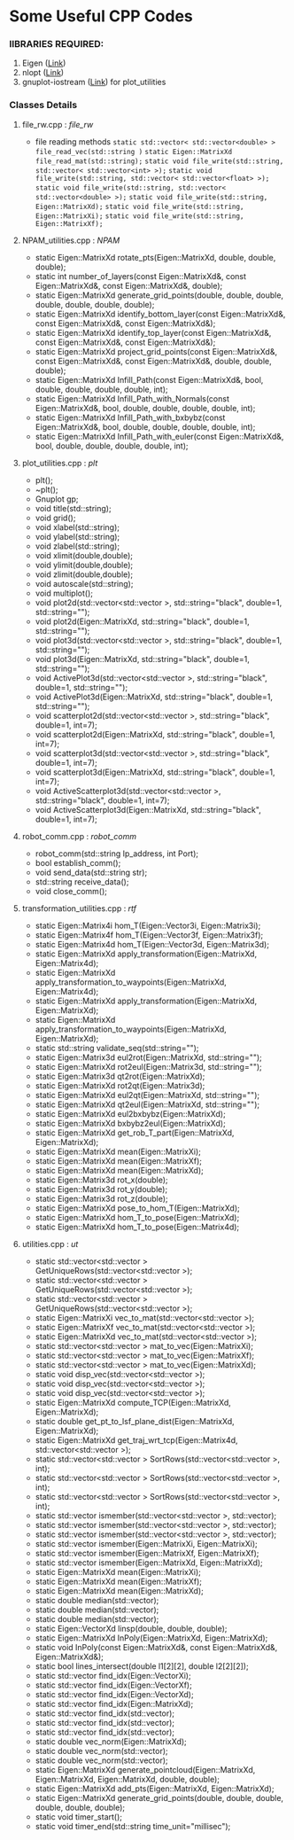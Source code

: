 # Some Useful CPP Codes

### lIBRARIES REQUIRED:
1. Eigen ([Link](http://eigen.tuxfamily.org/index.php?title=Main_Page))
2. nlopt ([Link](https://nlopt.readthedocs.io/en/latest/))
3. gnuplot-iostream ([Link](https://github.com/dstahlke/gnuplot-iostream)) for plot_utilities

### Classes Details

1. file_rw.cpp : *file_rw*
	* file reading methods
	``` static std::vector< std::vector<double> > file_read_vec(std::string ) ```
	``` static Eigen::MatrixXd file_read_mat(std::string); ```
	``` static void file_write(std::string, std::vector< std::vector<int> >); ```
	``` static void file_write(std::string, std::vector< std::vector<float> >); ```
	``` static void file_write(std::string, std::vector< std::vector<double> >); ```
	``` static void file_write(std::string, Eigen::MatrixXd); ```
	``` static void file_write(std::string, Eigen::MatrixXi); ```
	``` static void file_write(std::string, Eigen::MatrixXf); ```

2. NPAM_utilities.cpp : *NPAM*
	* static Eigen::MatrixXd rotate_pts(Eigen::MatrixXd, double, double, double);
	* static int number_of_layers(const Eigen::MatrixXd&, const Eigen::MatrixXd&, const Eigen::MatrixXd&, double);
	* static Eigen::MatrixXd generate_grid_points(double, double, double, double, double, double, double);
	* static Eigen::MatrixXd identify_bottom_layer(const Eigen::MatrixXd&, const Eigen::MatrixXd&, const Eigen::MatrixXd&);
	* static Eigen::MatrixXd identify_top_layer(const Eigen::MatrixXd&, const Eigen::MatrixXd&, const Eigen::MatrixXd&);
	* static Eigen::MatrixXd project_grid_points(const Eigen::MatrixXd&, const Eigen::MatrixXd&, const Eigen::MatrixXd&, double, double, double);
	* static Eigen::MatrixXd Infill_Path(const Eigen::MatrixXd&, bool, double, double, double, double, int);
	* static Eigen::MatrixXd Infill_Path_with_Normals(const Eigen::MatrixXd&, bool, double, double, double, double, int);
	* static Eigen::MatrixXd Infill_Path_with_bxbybz(const Eigen::MatrixXd&, bool, double, double, double, double, int);
	* static Eigen::MatrixXd Infill_Path_with_euler(const Eigen::MatrixXd&, bool, double, double, double, double, int);

3. plot_utilities.cpp : *plt*
	* plt();
    * ~plt();
    * Gnuplot gp;
    * void title(std::string);
   	* void grid();
    * void xlabel(std::string);
    * void ylabel(std::string);
    * void zlabel(std::string);
    * void xlimit(double,double); 
    * void ylimit(double,double); 
    * void zlimit(double,double); 
    * void autoscale(std::string);
    * void multiplot();
    * void plot2d(std::vector<std::vector<double> >, std::string="black", double=1, std::string="");
    * void plot2d(Eigen::MatrixXd, std::string="black", double=1, std::string="");
    * void plot3d(std::vector<std::vector<double> >, std::string="black", double=1, std::string="");
    * void plot3d(Eigen::MatrixXd, std::string="black", double=1, std::string="");
    * void ActivePlot3d(std::vector<std::vector<double> >, std::string="black", double=1, std::string="");
    * void ActivePlot3d(Eigen::MatrixXd, std::string="black", double=1, std::string="");
    * void scatterplot2d(std::vector<std::vector<double> >, std::string="black", double=1, int=7);
    * void scatterplot2d(Eigen::MatrixXd, std::string="black", double=1, int=7);
    * void scatterplot3d(std::vector<std::vector<double> >, std::string="black", double=1, int=7);
    * void scatterplot3d(Eigen::MatrixXd, std::string="black", double=1, int=7);
    * void ActiveScatterplot3d(std::vector<std::vector<double> >, std::string="black", double=1, int=7);
    * void ActiveScatterplot3d(Eigen::MatrixXd, std::string="black", double=1, int=7);

4. robot_comm.cpp : *robot_comm*
    * robot_comm(std::string Ip_address, int Port);
    * bool establish_comm();
    * void send_data(std::string str);
    * std::string receive_data();
    * void close_comm();

5. transformation_utilities.cpp : *rtf*
   	* static Eigen::Matrix4i hom_T(Eigen::Vector3i, Eigen::Matrix3i);
	* static Eigen::Matrix4f hom_T(Eigen::Vector3f, Eigen::Matrix3f);
	* static Eigen::Matrix4d hom_T(Eigen::Vector3d, Eigen::Matrix3d);
	* static Eigen::MatrixXd apply_transformation(Eigen::MatrixXd, Eigen::Matrix4d);
	* static Eigen::MatrixXd apply_transformation_to_waypoints(Eigen::MatrixXd, Eigen::Matrix4d);
	* static Eigen::MatrixXd apply_transformation(Eigen::MatrixXd, Eigen::MatrixXd);
	* static Eigen::MatrixXd apply_transformation_to_waypoints(Eigen::MatrixXd, Eigen::MatrixXd);
    * static std::string validate_seq(std::string="");
	* static Eigen::Matrix3d eul2rot(Eigen::MatrixXd, std::string="");
	* static Eigen::MatrixXd rot2eul(Eigen::Matrix3d, std::string="");
	* static Eigen::Matrix3d qt2rot(Eigen::MatrixXd);
	* static Eigen::MatrixXd rot2qt(Eigen::Matrix3d);
	* static Eigen::MatrixXd eul2qt(Eigen::MatrixXd, std::string="");
	* static Eigen::MatrixXd qt2eul(Eigen::MatrixXd, std::string="");
	* static Eigen::MatrixXd eul2bxbybz(Eigen::MatrixXd);
	* static Eigen::MatrixXd bxbybz2eul(Eigen::MatrixXd);
	* static Eigen::MatrixXd get_rob_T_part(Eigen::MatrixXd, Eigen::MatrixXd);
	* static Eigen::MatrixXd mean(Eigen::MatrixXi);
	* static Eigen::MatrixXd mean(Eigen::MatrixXf);
	* static Eigen::MatrixXd mean(Eigen::MatrixXd);
	* static Eigen::Matrix3d rot_x(double);
	* static Eigen::Matrix3d rot_y(double);
	* static Eigen::Matrix3d rot_z(double);
	* static Eigen::MatrixXd pose_to_hom_T(Eigen::MatrixXd);
	* static Eigen::MatrixXd hom_T_to_pose(Eigen::MatrixXd);
	* static Eigen::MatrixXd hom_T_to_pose(Eigen::Matrix4d);

6. utilities.cpp : *ut*
	* static std::vector<std::vector<int> > GetUniqueRows(std::vector<std::vector<int> >);
	* static std::vector<std::vector<float> > GetUniqueRows(std::vector<std::vector<float> >);
	* static std::vector<std::vector<double> > GetUniqueRows(std::vector<std::vector<double> >);
	* static Eigen::MatrixXi vec_to_mat(std::vector<std::vector<int> >);
	* static Eigen::MatrixXf vec_to_mat(std::vector<std::vector<float> >);
	* static Eigen::MatrixXd vec_to_mat(std::vector<std::vector<double> >);
	* static std::vector<std::vector<int> > mat_to_vec(Eigen::MatrixXi);
	* static std::vector<std::vector<float> > mat_to_vec(Eigen::MatrixXf);
	* static std::vector<std::vector<double> > mat_to_vec(Eigen::MatrixXd);
	* static void disp_vec(std::vector<std::vector<int> >);
	* static void disp_vec(std::vector<std::vector<float> >);
	* static void disp_vec(std::vector<std::vector<double> >);
	* static Eigen::MatrixXd compute_TCP(Eigen::MatrixXd, Eigen::MatrixXd);
	* static double get_pt_to_lsf_plane_dist(Eigen::MatrixXd, Eigen::MatrixXd);
	* static Eigen::MatrixXd get_traj_wrt_tcp(Eigen::Matrix4d, std::vector<std::vector<double> >);
	* static std::vector<std::vector<int> > SortRows(std::vector<std::vector<int> >, int);
	* static std::vector<std::vector<float> > SortRows(std::vector<std::vector<float> >, int);
	* static std::vector<std::vector<double> > SortRows(std::vector<std::vector<double> >, int);
	* static std::vector<int> ismember(std::vector<std::vector<int> >, std::vector<int>);
	* static std::vector<int> ismember(std::vector<std::vector<float> >, std::vector<float>);
	* static std::vector<int> ismember(std::vector<std::vector<double> >, std::vector<double>);
	* static std::vector<int> ismember(Eigen::MatrixXi, Eigen::MatrixXi);
	* static std::vector<int> ismember(Eigen::MatrixXf, Eigen::MatrixXf);
	* static std::vector<int> ismember(Eigen::MatrixXd, Eigen::MatrixXd);
	* static Eigen::MatrixXd mean(Eigen::MatrixXi);
	* static Eigen::MatrixXd mean(Eigen::MatrixXf);
	* static Eigen::MatrixXd mean(Eigen::MatrixXd);
	* static double median(std::vector<int>);
	* static double median(std::vector<float>);
	* static double median(std::vector<double>);
	* static Eigen::VectorXd linsp(double, double, double);
	* static Eigen::MatrixXd InPoly(Eigen::MatrixXd, Eigen::MatrixXd);
	* static void InPoly(const Eigen::MatrixXd&, const Eigen::MatrixXd&, Eigen::MatrixXd&);
	* static bool lines_intersect(double l1[2][2], double l2[2][2]);
	* static std::vector<int> find_idx(Eigen::VectorXi);
	* static std::vector<int> find_idx(Eigen::VectorXf);
	* static std::vector<int> find_idx(Eigen::VectorXd);
	* static std::vector<int> find_idx(Eigen::MatrixXd);
	* static std::vector<int> find_idx(std::vector<int>);
	* static std::vector<int> find_idx(std::vector<float>);
	* static std::vector<int> find_idx(std::vector<double>);
	* static double vec_norm(Eigen::MatrixXd);
	* static double vec_norm(std::vector<double>);
	* static double vec_norm(std::vector<int>);
	* static Eigen::MatrixXd generate_pointcloud(Eigen::MatrixXd, Eigen::MatrixXd, Eigen::MatrixXd, double, double);
	* static Eigen::MatrixXd add_pts(Eigen::MatrixXd, Eigen::MatrixXd);
	* static Eigen::MatrixXd generate_grid_points(double, double, double, double, double, double);
	* static void timer_start();
	* static void timer_end(std::string time_unit="millisec");

